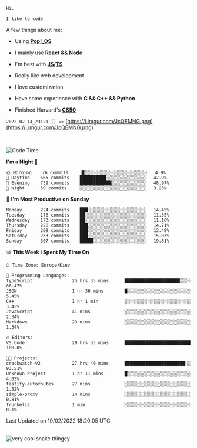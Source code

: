 ```
Hi.

I like to code
```

A few things about me:

-   Using **[Pop!\_OS](https://pop.system76.com/)**

-   I mainly use **[React](https://reactjs.org/) && [Node](https://nodejs.org/en/)**

-   I'm best with **[JS](https://www.javascript.com/)/[TS](https://www.typescriptlang.org/)**

-   Really like web development

-   I love customization

-   Have some experience with **C && C++ && Python**

-   Finished Harvard's **[CS50](https://cs50.harvard.edu)**

`2022-02-14_23:21 () =>` [https://i.imgur.com/JcQEMNG.png](https://i.imgur.com/JcQEMNG.png)

<br>

<!--START_SECTION:waka-->
![Code Time](http://img.shields.io/badge/Code%20Time-370%20hrs%2029%20mins-blue)

**I'm a Night 🦉** 

```text
🌞 Morning    76 commits     █░░░░░░░░░░░░░░░░░░░░░░░░   4.9% 
🌆 Daytime    665 commits    ██████████░░░░░░░░░░░░░░░   42.9% 
🌃 Evening    759 commits    ████████████░░░░░░░░░░░░░   48.97% 
🌙 Night      50 commits     ░░░░░░░░░░░░░░░░░░░░░░░░░   3.23%

```
📅 **I'm Most Productive on Sunday** 

```text
Monday       224 commits    ███░░░░░░░░░░░░░░░░░░░░░░   14.45% 
Tuesday      176 commits    ██░░░░░░░░░░░░░░░░░░░░░░░   11.35% 
Wednesday    173 commits    ██░░░░░░░░░░░░░░░░░░░░░░░   11.16% 
Thursday     228 commits    ███░░░░░░░░░░░░░░░░░░░░░░   14.71% 
Friday       209 commits    ███░░░░░░░░░░░░░░░░░░░░░░   13.48% 
Saturday     233 commits    ███░░░░░░░░░░░░░░░░░░░░░░   15.03% 
Sunday       307 commits    █████░░░░░░░░░░░░░░░░░░░░   19.81%

```


📊 **This Week I Spent My Time On** 

```text
⌚︎ Time Zone: Europe/Kiev

💬 Programming Languages: 
TypeScript               25 hrs 35 mins      █████████████████████░░░░   86.47% 
JSON                     1 hr 36 mins        █░░░░░░░░░░░░░░░░░░░░░░░░   5.45% 
C++                      1 hr 1 min          ░░░░░░░░░░░░░░░░░░░░░░░░░   3.45% 
JavaScript               41 mins             ░░░░░░░░░░░░░░░░░░░░░░░░░   2.34% 
Markdown                 23 mins             ░░░░░░░░░░░░░░░░░░░░░░░░░   1.34%

🔥 Editors: 
VS Code                  29 hrs 35 mins      █████████████████████████   100.0%

🐱‍💻 Projects: 
crackwatch-v2            27 hrs 40 mins      ███████████████████████░░   93.51% 
Unknown Project          1 hr 11 mins        █░░░░░░░░░░░░░░░░░░░░░░░░   4.05% 
fastify-autoroutes       27 mins             ░░░░░░░░░░░░░░░░░░░░░░░░░   1.52% 
simple-proxy             14 mins             ░░░░░░░░░░░░░░░░░░░░░░░░░   0.81% 
Trunkelis                1 min               ░░░░░░░░░░░░░░░░░░░░░░░░░   0.1%

```


 Last Updated on 19/02/2022 18:20:05 UTC
<!--END_SECTION:waka-->

<br>

<img title="" src="https://raw.githubusercontent.com/Trunkelis/Trunkelis/output/github-contribution-grid-snake.svg" alt="very cool snake thingey" data-align="left">
